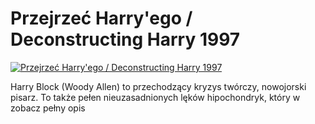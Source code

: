 Przejrzeć Harry'ego / Deconstructing Harry 1997 
=============
[![Przejrzeć Harry'ego / Deconstructing Harry 1997 ](http://vidos.pl/images/player.gif)](http://vidos.pl/przejrzec-harry-ego-deconstructing-harry-1997)

 Harry Block (Woody Allen) to przechodzący kryzys twórczy, nowojorski pisarz. To także pełen nieuzasadnionych lęków hipochondryk, który w zobacz pełny opis

